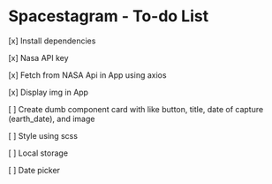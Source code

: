# Spacestagram - To-do List

[x] Install dependencies

[x] Nasa API key

[x] Fetch from NASA Api in App using axios

[x] Display img in App

[ ] Create dumb component card with like button, title, date of capture (earth_date), and image

[ ] Style using scss

[ ] Local storage

[ ] Date picker